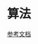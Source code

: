 # 算法

[参考文档](https://github.com/trekhleb/javascript-algorithms)

[](https://www.cnblogs.com/yinhao-jack/p/10838401.html)